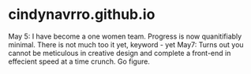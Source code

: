 # cindynavrro.github.io
May 5: I have become a one women team. 
Progress is now quanitifiably minimal. 
There is not much too it yet, keyword - yet
May7: Turns out you cannot be meticulous in creative design and complete a front-end in effecient speed at a time crunch. Go figure. 
